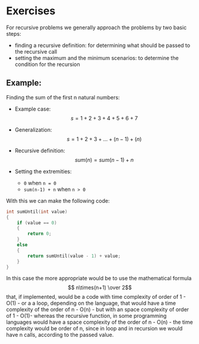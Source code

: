 # Exercises

For recursive problems we generally approach the problems by two basic steps:

- finding a recursive definition: for determining what should be passed to the recursive call
- setting the maximum and the minimum scenarios: to determine the condition for the recursion

## Example:

Finding the sum of the first n natural numbers:

- Example case: $$ s = 1+2+3+4+5+6+7 $$

- Generalization: $$ s = 1+2+3+...+(n-1)+(n) $$

- Recursive definition: $$ sum(n) = sum(n-1) + n $$

- Setting the extremities: 
  - `0` when  `n = 0` 
  - `sum(n-1) + n` when `n > 0`

With this we can make the following code:

```c
int sumUntil(int value)
{
    if (value == 0)
    {
        return 0;
    }
    else
    {
        return sumUntil(value - 1) + value;
    }
}
```

In this case the more appropriate would be to use the mathematical formula $$ n\times(n+1) \over 2$$ that, if implemented, would be a code with time complexity of order of 1 - O(1) - or a a loop, depending on the language, that would have a time complexity of the order of n - O(n) - but with an space complexity of order of 1 - O(1)- whereas the recursive function, in some programming languages would have a space complexity of the order of n - O(n) - the time complexity would be order of n, since in loop and in recursion we would have n calls, according to the passed value.